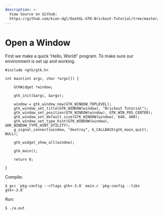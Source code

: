 ```yaml
---
description: >-
  View Source on Github:
  https://github.com/kion-dgl/DashGL-GTK-Brickout-Tutorial/tree/master/01_Open_a_Window
---
```


# Open a Window



First we make a quick 'Hello, World!' program. To make sure our environment is set up and working.

```c: main.c
#include <gtk/gtk.h>

int main(int argc, char *argv[]) {

	GtkWidget *window;

	gtk_init(&argc, &argv);

	window = gtk_window_new(GTK_WINDOW_TOPLEVEL);
	gtk_window_set_title(GTK_WINDOW(window), "Brickout Tutorial");
	gtk_window_set_position(GTK_WINDOW(window), GTK_WIN_POS_CENTER);
	gtk_window_set_default_size(GTK_WINDOW(window), 640, 480);
	gtk_window_set_type_hint(GTK_WINDOW(window), GDK_WINDOW_TYPE_HINT_UTILITY);
	g_signal_connect(window, "destroy", G_CALLBACK(gtk_main_quit), NULL);

	gtk_widget_show_all(window);

	gtk_main();

	return 0;

}
```

Compile:

```
$ gcc `pkg-config --cflags gtk+-3.0` main.c `pkg-config --libs gtk+-3.0`
```

Run:

```
$ ./a.out
```
